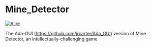 # Mine_Detector

[![Alire](https://img.shields.io/endpoint?url=https://alire.ada.dev/badges/mine_detector.json)](https://alire.ada.dev/crates/mine_detector.html)

The Ada-GUI (https://github.com/jrcarter/Ada_GUI) version of Mine Detector, an intellectually-challenging game
